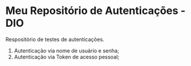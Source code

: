 # Meu Repositório de Autenticações - DIO
Respositório de testes de autenticações.

1. Autenticação via nome de usuário e senha; 
2. Autenticação via Token de acesso pessoal;
